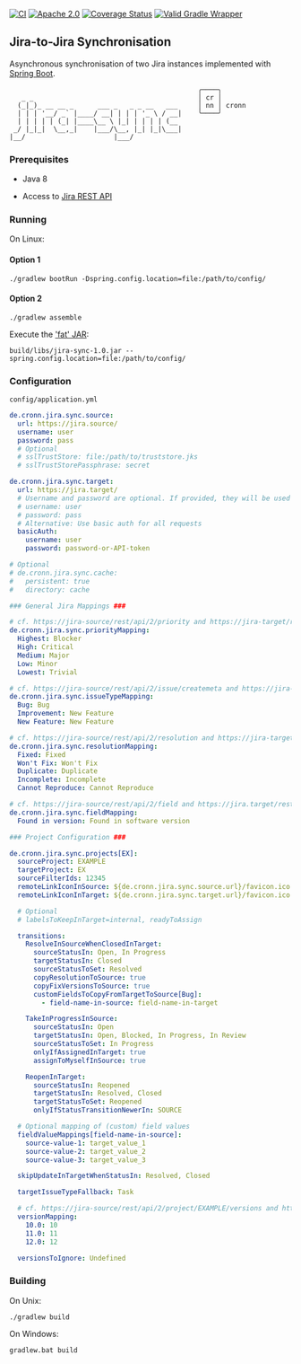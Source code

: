 [![CI](https://github.com/cronn/jira-sync/workflows/CI/badge.svg)](https://github.com/cronn/jira-sync/actions)
[![Apache 2.0](https://img.shields.io/github/license/cronn/jira-sync.svg)](http://www.apache.org/licenses/LICENSE-2.0)
[![Coverage Status](https://coveralls.io/repos/github/cronn/jira-sync/badge.svg?branch=main)](https://coveralls.io/github/cronn/jira-sync?branch=main)
[![Valid Gradle Wrapper](https://github.com/cronn/jira-sync/workflows/Validate%20Gradle%20Wrapper/badge.svg)](https://github.com/cronn/jira-sync/actions/workflows/gradle-wrapper-validation.yml)

## Jira-to-Jira Synchronisation

Asynchronous synchronisation of two Jira instances implemented with [Spring Boot][spring-boot].

                                                   ╭────╮
       _ _                                         │ cr │
      (_|_)_ __ __ _      ___ _   _ _ __   ___     │ nn │ cronn
      | | | '__/ _` |____/ __| | | | '_ \ / __|    ╰────╯
      | | | | | (_| |____\__ \ |_| | | | | (__
     _/ |_|_|  \__,_|    |___/\__, |_| |_|\___|
    |__/                      |___/


### Prerequisites

- Java 8

- Access to [Jira REST API][jira-rest-api]


### Running

On Linux:

#### Option 1

```
./gradlew bootRun -Dspring.config.location=file:/path/to/config/
```

#### Option 2

```
./gradlew assemble
```

Execute the ['fat' JAR][spring-fat-jar]:
```
build/libs/jira-sync-1.0.jar --spring.config.location=file:/path/to/config/
```


### Configuration

`config/application.yml`

```yaml
de.cronn.jira.sync.source:
  url: https://jira.source/
  username: user
  password: pass
  # Optional
  # sslTrustStore: file:/path/to/truststore.jks
  # sslTrustStorePassphrase: secret

de.cronn.jira.sync.target:
  url: https://jira.target/
  # Username and password are optional. If provided, they will be used in a POST request to /rest/auth/1/session
  # username: user
  # password: pass
  # Alternative: Use basic auth for all requests
  basicAuth:
    username: user
    password: password-or-API-token

# Optional
# de.cronn.jira.sync.cache:
#   persistent: true
#   directory: cache

### General Jira Mappings ###

# cf. https://jira-source/rest/api/2/priority and https://jira-target/rest/api/2/priority
de.cronn.jira.sync.priorityMapping:
  Highest: Blocker
  High: Critical
  Medium: Major
  Low: Minor
  Lowest: Trivial

# cf. https://jira-source/rest/api/2/issue/createmeta and https://jira-target/rest/api/2/issue/createmeta
de.cronn.jira.sync.issueTypeMapping:
  Bug: Bug
  Improvement: New Feature
  New Feature: New Feature

# cf. https://jira-source/rest/api/2/resolution and https://jira-target/rest/api/2/resolution
de.cronn.jira.sync.resolutionMapping:
  Fixed: Fixed
  Won't Fix: Won't Fix
  Duplicate: Duplicate
  Incomplete: Incomplete
  Cannot Reproduce: Cannot Reproduce

# cf. https://jira-source/rest/api/2/field and https://jira.target/rest/api/2/field
de.cronn.jira.sync.fieldMapping:
  Found in version: Found in software version

### Project Configuration ###

de.cronn.jira.sync.projects[EX]:
  sourceProject: EXAMPLE
  targetProject: EX
  sourceFilterIds: 12345
  remoteLinkIconInSource: ${de.cronn.jira.sync.source.url}/favicon.ico
  remoteLinkIconInTarget: ${de.cronn.jira.sync.target.url}/favicon.ico

  # Optional
  # labelsToKeepInTarget=internal, readyToAssign

  transitions:
    ResolveInSourceWhenClosedInTarget:
      sourceStatusIn: Open, In Progress
      targetStatusIn: Closed
      sourceStatusToSet: Resolved
      copyResolutionToSource: true
      copyFixVersionsToSource: true
      customFieldsToCopyFromTargetToSource[Bug]:
        - field-name-in-source: field-name-in-target

    TakeInProgressInSource:
      sourceStatusIn: Open
      targetStatusIn: Open, Blocked, In Progress, In Review
      sourceStatusToSet: In Progress
      onlyIfAssignedInTarget: true
      assignToMyselfInSource: true

    ReopenInTarget:
      sourceStatusIn: Reopened
      targetStatusIn: Resolved, Closed
      targetStatusToSet: Reopened
      onlyIfStatusTransitionNewerIn: SOURCE

  # Optional mapping of (custom) field values
  fieldValueMappings[field-name-in-source]:
    source-value-1: target_value_1
    source-value-2: target_value_2
    source-value-3: target_value_3

  skipUpdateInTargetWhenStatusIn: Resolved, Closed

  targetIssueTypeFallback: Task

  # cf. https://jira-source/rest/api/2/project/EXAMPLE/versions and https://jira.target/rest/api/2/project/EX/versions
  versionMapping:
    10.0: 10
    11.0: 11
    12.0: 12

  versionsToIgnore: Undefined
```


### Building

On Unix:

```
./gradlew build
```

On Windows:

```
gradlew.bat build
```


[spring-boot]: https://projects.spring.io/spring-boot/
[jira-rest-api]: https://docs.atlassian.com/jira/REST/cloud/
[spring-fat-jar]: http://docs.spring.io/spring-boot/docs/current/reference/html/executable-jar.html
